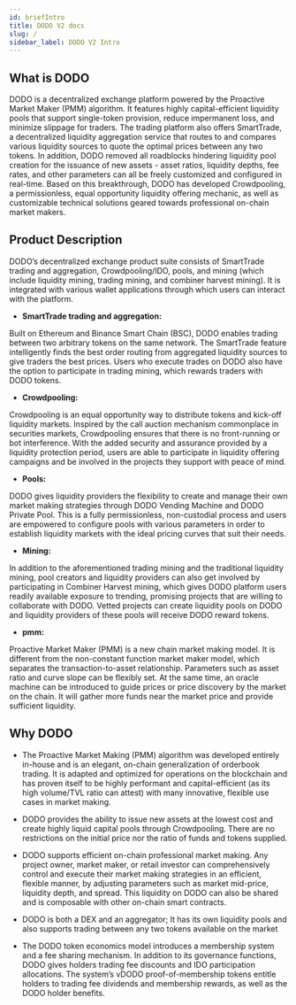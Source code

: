 ```yaml
---
id: briefIntro
title: DODO V2 docs
slug: /
sidebar_label: DODO V2 Intro
---
```


## What is DODO

DODO is a decentralized exchange platform powered by the Proactive Market Maker (PMM) algorithm. It features highly capital-efficient liquidity pools that support single-token provision, reduce impermanent loss, and minimize slippage for traders. The trading platform also offers SmartTrade, a decentralized liquidity aggregation service that routes to and compares various liquidity sources to quote the optimal prices between any two tokens. In addition, DODO removed all roadblocks hindering liquidity pool creation for the issuance of new assets - asset ratios, liquidity depths, fee rates, and other parameters can all be freely customized and configured in real-time. Based on this breakthrough, DODO has developed Crowdpooling, a permissionless, equal opportunity liquidity offering mechanic, as well as customizable technical solutions geared towards professional on-chain market makers.


## Product Description

DODO’s decentralized exchange product suite consists of SmartTrade trading and aggregation, Crowdpooling/IDO, pools, and mining (which include liquidity mining, trading mining, and combiner harvest mining). It is integrated with various wallet applications through which users can interact with the platform. 

- **SmartTrade trading and aggregation:**

Built on Ethereum and Binance Smart Chain (BSC), DODO enables trading between two arbitrary tokens on the same network. The SmartTrade feature intelligently finds the best order routing from aggregated liquidity sources to give traders the best prices. Users who execute trades on DODO also have the option to participate in trading mining, which rewards traders with DODO tokens.


- **Crowdpooling:**

Crowdpooling is an equal opportunity way to distribute tokens and kick-off liquidity markets. Inspired by the call auction mechanism commonplace in securities markets, Crowdpooling ensures that there is no front-running or bot interference. With the added security and assurance provided by a liquidity protection period, users are able to participate in liquidity offering campaigns and be involved in the projects they support with peace of mind.

- **Pools:**

DODO gives liquidity providers the flexibility to create  and manage their own market making strategies through DODO Vending Machine and DODO Private Pool. This is a fully permissionless, non-custodial process and users are empowered to configure pools with various parameters in order to establish liquidity markets with the ideal pricing curves that suit their needs.

- **Mining:**

In addition to the aforementioned trading mining and the traditional liquidity mining, pool creators and liquidity providers can also get involved by participating in Combiner Harvest mining, which gives DODO platform users  readily available exposure to trending, promising projects that are willing to collaborate with DODO. Vetted projects can create liquidity pools on DODO and liquidity providers of these pools will receive DODO reward tokens.

- **pmm:**

Proactive Market Maker (PMM)  is a new chain market making model. It is different from the non-constant function market maker model, which separates the transaction-to-asset relationship. Parameters such as asset ratio and curve slope can be flexibly set. At the same time, an oracle machine can be introduced to guide prices or price discovery by the market on the chain. It will gather more funds near the market price and provide sufficient liquidity.


## Why DODO

- The Proactive Market Making (PMM) algorithm was developed entirely in-house and is an elegant, on-chain generalization of orderbook trading. It is adapted and optimized for operations on the blockchain and has proven itself to be highly performant and capital-efficient (as its high volume/TVL ratio can attest) with many innovative, flexible use cases in market making.

- DODO provides the ability to issue new assets at the lowest cost and create highly liquid capital pools through Crowdpooling. There are no restrictions on the initial price nor the ratio of funds and tokens supplied.

- DODO supports efficient on-chain professional market making. Any project owner, market maker, or retail investor can comprehensively control and execute their market making strategies in an efficient, flexible manner, by adjusting parameters such as market mid-price, liquidity depth, and spread. This liquidity on DODO can also be shared and is composable with other on-chain smart contracts.

- DODO is both a DEX and an aggregator; It has its own liquidity pools and also supports trading between any two tokens available on the market

- The DODO token economics model introduces a membership system and a fee sharing mechanism. In addition to its governance functions, DODO gives holders trading fee discounts and IDO participation allocations. The system’s vDODO proof-of-membership tokens entitle holders to trading fee dividends and membership rewards, as well as the DODO holder benefits.

